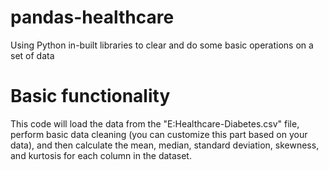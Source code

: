 # pandas-healthcare
Using Python in-built libraries to clear and do some basic operations on a set of data

# Basic functionality
This code will load the data from the "E:Healthcare-Diabetes.csv" file, perform basic data cleaning (you can customize this part based on your data), and then calculate the mean, median, standard deviation, skewness, and kurtosis for each column in the dataset.
